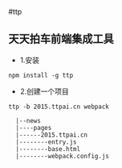 #ttp
## 天天拍车前端集成工具
- 1.安装
```
npm install -g ttp
```
- 2.创建一个项目
```
ttp -b 2015.ttpai.cn webpack
```
```
  |--news
  |----pages
  |------2015.ttpai.cn
  |--------entry.js
  |--------base.html
  |--------webpack.config.js
```
